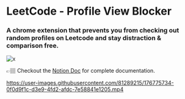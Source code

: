 # LeetCode - Profile View Blocker

### A chrome extension that prevents you from checking out random profiles on Leetcode and stay distraction & comparison free.

![x](https://user-images.githubusercontent.com/81289215/176774584-b67abe24-4c0c-46c9-ad39-e1e3dcea5b4e.gif)

👉🏽 Checkout the [Notion Doc](https://saksham-chaturvedi.notion.site/LeetCode-Profile-View-Blocker-04b6ae64a7134ead8cb604804259aa7d) for complete documentation.

https://user-images.githubusercontent.com/81289215/176775734-0f0d9f1c-d3e9-4fd2-afdc-7e58841e1205.mp4
